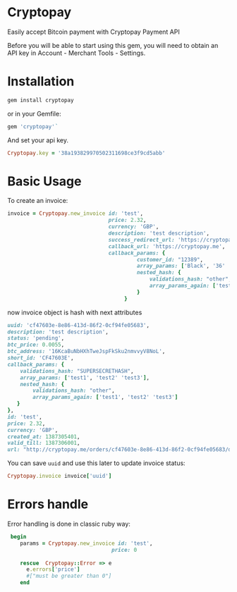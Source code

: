 # Cryptopay
Easily accept Bitcoin payment with Cryptopay Payment API

Before you will be able to start using this gem, you will need to obtain an API key in Account - Merchant Tools - Settings.


# Installation

```ruby
gem install cryptopay
```


or in your Gemfile:

```ruby
gem 'cryptopay'`
```

And set your api key.

```ruby
Cryptopay.key = '38a193829970502311698ce3f9cd5abb'
```

# Basic Usage

To create an invoice:

```ruby
invoice = Cryptopay.new_invoice id: 'test',
                                price: 2.32,
                                currency: 'GBP',
                                description: 'test description',
                                success_redirect_url: 'https://cryptopay.me',
                                callback_url: 'https://cryptopay.me',
                                callback_params: {
                                         customer_id: "12389",
                                         array_params: ['Black', '36' 'XL'],
                                         nested_hash: {
                                             validations_hash: "other",
                                             array_params_again: ['test1', 'test2' 'test3']
                                         }
                                     }
```
now invoice object is hash with next attributes
```ruby
uuid: 'cf47603e-8e86-413d-86f2-0cf94fe05683',
description: 'test description',
status: 'pending',
btc_price: 0.0055,
btc_address: '16KcaBuNbHXhTweJspFkSku2nmvvyV8NoL',
short_id: 'CF47603E',
callback_params: {
    validations_hash: "SUPERSECRETHASH",
    array_params: ['test1', 'test2' 'test3'],
    nested_hash: {
        validations_hash: "other",
        array_params_again: ['test1', 'test2' 'test3']
   }
},
id: 'test',
price: 2.32,
currency: 'GBP',
created_at: 1387305401,
valid_till: 1387306001,
url: "http://cryptopay.me/orders/cf47603e-8e86-413d-86f2-0cf94fe05683/d"
```

You can save `uuid` and use this later to update invoice status:
```ruby
Cryptopay.invoice invoice['uuid']
```


# Errors handle
Error handling is done in classic ruby way:
```ruby
 begin
    params = Cryptopay.new_invoice id: 'test',
                                 price: 0
    
    rescue  Cryptopay::Error => e
      e.errors['price']
      #["must be greater than 0"]
    end

```

